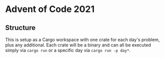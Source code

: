 # Advent of Code 2021

## Structure

This is setup as a Cargo workspace with one crate for each day's problem, plus any additional. Each crate will be a binary and
can all be executed simply via `cargo run` or a specific day via `cargo run -p day*`.

